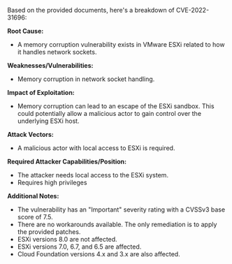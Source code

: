 Based on the provided documents, here's a breakdown of CVE-2022-31696:

**Root Cause:**
- A memory corruption vulnerability exists in VMware ESXi related to how it handles network sockets.

**Weaknesses/Vulnerabilities:**
- Memory corruption in network socket handling.

**Impact of Exploitation:**
- Memory corruption can lead to an escape of the ESXi sandbox. This could potentially allow a malicious actor to gain control over the underlying ESXi host.

**Attack Vectors:**
- A malicious actor with local access to ESXi is required.

**Required Attacker Capabilities/Position:**
-  The attacker needs local access to the ESXi system.
- Requires high privileges

**Additional Notes:**
- The vulnerability has an "Important" severity rating with a CVSSv3 base score of 7.5.
- There are no workarounds available. The only remediation is to apply the provided patches.
- ESXi versions 8.0 are not affected.
- ESXi versions 7.0, 6.7, and 6.5 are affected.
- Cloud Foundation versions 4.x and 3.x are also affected.